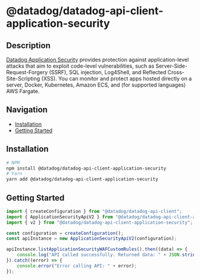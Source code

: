 # @datadog/datadog-api-client-application-security

## Description

[Datadog Application Security](https://docs.datadoghq.com/security/application_security/) provides protection against
application-level attacks that aim to exploit code-level vulnerabilities,
such as Server-Side-Request-Forgery (SSRF), SQL injection, Log4Shell, and
Reflected Cross-Site-Scripting (XSS). You can monitor and protect apps
hosted directly on a server, Docker, Kubernetes, Amazon ECS, and (for
supported languages) AWS Fargate.

## Navigation

- [Installation](#installation)
- [Getting Started](#getting-started)

## Installation

```sh
# NPM
npm install @datadog/datadog-api-client-application-security
# Yarn
yarn add @datadog/datadog-api-client-application-security
```

## Getting Started
```ts
import { createConfiguration } from "@datadog/datadog-api-client";
import { ApplicationSecurityApiV2 } from "@datadog/datadog-api-client-application-security";
import { v2 } from "@datadog/datadog-api-client-application-security";

const configuration = createConfiguration();
const apiInstance = new ApplicationSecurityApiV2(configuration);

apiInstance.listApplicationSecurityWAFCustomRules().then((data) => {
    console.log("API called successfully. Returned data: " + JSON.stringify(data));
}).catch((error) => {
    console.error("Error calling API: " + error);
});
```